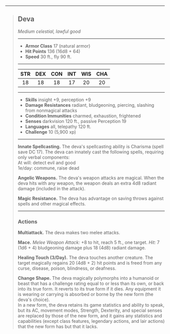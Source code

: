 ***
> ## Deva
> *Medium celestial, lawful good*
> 
> ***
> 
> - **Armor Class** 17 (natural armor)
> - **Hit Points** 136 (16d8 + 64)
> - **Speed** 30 ft., fly 90 ft.
> 
> ***
> 
> |STR|DEX|CON|INT|WIS|CHA|
> |:---:|:---:|:---:|:---:|:---:|:---:|
> |18|18|18|17|20|20|
> 
> ***
> 
> - **Skills** insight +9, perception +9
> - **Damage Resistances** radiant, bludgeoning, piercing, slashing from nonmagical attacks
> - **Condition Immunities** charmed, exhaustion, frightened
> - **Senses** darkvision 120 ft., passive Perception 19
> - **Languages** all, telepathy 120 ft.
> - **Challenge** 10 (5,900 xp)
> 
> ***
> 
> **Innate Spellcasting.** The deva's spellcasting ability is Charisma (spell save DC 17). The deva can innately cast the following spells, requiring only verbal components:  
> At will: detect evil and good  
> 1e/day: commune, raise dead
> 
> **Angelic Weapons.** The deva's weapon attacks are magical. When the deva hits with any weapon, the weapon deals an extra 4d8 radiant damage (included in the attack).
> 
> **Magic Resistance.** The deva has advantage on saving throws against spells and other magical effects.
> 
> ***
> 
> ### Actions
> **Multiattack.** The deva makes two melee attacks.
> 
> **Mace.** *Melee Weapon Attack:* +8 to hit, reach 5 ft., one target. *Hit:* 7 (1d6 + 4) bludgeoning damage plus 18 (4d8) radiant damage.
> 
> **Healing Touch (3/Day).** The deva touches another creature. The target magically regains 20 (4d8 + 2) hit points and is freed from any curse, disease, poison, blindness, or deafness.
> 
> **Change Shape.** The deva magically polymorphs into a humanoid or beast that has a challenge rating equal to or less than its own, or back into its true form. It reverts to its true form if it dies. Any equipment it is wearing or carrying is absorbed or borne by the new form (the deva's choice).  
> In a new form, the deva retains its game statistics and ability to speak, but its AC, movement modes, Strength, Dexterity, and special senses are replaced by those of the new form, and it gains any statistics and capabilities (except class features, legendary actions, and lair actions) that the new form has but that it lacks.